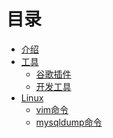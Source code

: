 # 目录

* [介绍](README.md)
* [工具]()
	* [谷歌插件](Google_ext/gg-extension.md)
	* [开发工具](Tools/Tools.md)
* [Linux]()
	* [vim命令](Linux/vim.md)
	* [mysqldump命令](Linux/mysqldump.md)
